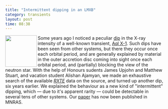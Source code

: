 ```yaml
---
title: "Intermittent dipping in an LMXB"
category: transients
layout: post
time: 08:38
---
```

<!-- header generated from blosxom format post; make_header.pl 23.1.2022 -->
<p>
      <img src="/~dgallow/f1.jpg" width="100" align="left">
Some years ago I noticed a peculiar
<a href="http://www.astronomerstelegram.org/?read=4014">dip</a> in the X-ray
intensity of a well-known transient, 
<a href="http://simbad.u-strasbg.fr/simbad/sim-id?Ident=aql+x-1&NbIdent=1&Radius=2&Radius.unit=arcmin&submit=submit+id">Aql X-1</a>. 
Such dips have been seen from other systems, but there they occur once each
orbital period, and are generally explained by material in the outer 
accretion disc coming into sight once each orbital period, and (partially)
blocking the view of the neutron star.
With the help of Honours sudents James Upjohn and Matthew Stuart, and 
vacation student Alishan Ajamyan, we made an exhaustive search of the available
<em><a href="http://heasarc.gsfc.nasa.gov/docs/xte/xte_1st.html">RXTE</a></em>
data on the source, and turned up another dip, six years earlier.
We explained the behaviour as a new kind of "intermittent" dipping, which
&mdash; due to it's apparent rarity &mdash; could be detectable in several tens
of other systems. Our <a href="http://mnras.oxfordjournals.org/content/early/2016/07/10/mnras.stw1576.abstract">paper</a> has now been published in MNRAS.
